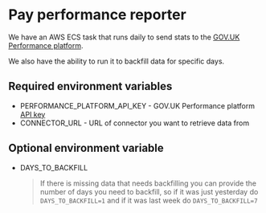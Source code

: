 # Pay performance reporter

We have an AWS ECS task that runs daily to send stats to the [GOV.UK Performance platform](https://www.gov.uk/performance/govuk-pay).

We also have the ability to run it to backfill data for specific days.


## Required environment variables

- PERFORMANCE_PLATFORM_API_KEY - GOV.UK Performance platform [API key](https://performance-platform.readthedocs.io/)
- CONNECTOR_URL - URL of connector you want to retrieve data from

## Optional environment variable

- DAYS_TO_BACKFILL 
  > If there is missing data that needs backfilling you can provide
  the number of days you need to backfill, so if it was just yesterday
  do `DAYS_TO_BACKFILL=1` and if it was last week do `DAYS_TO_BACKFILL=7`
